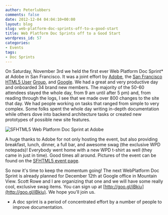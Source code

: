 ```yaml
---
author: Peterlubbers
comments: false
date: 2012-12-04 04:04:10+00:00
layout: blog
slug: web-platform-doc-sprints-off-to-a-good-start
title: Web Platform Doc Sprints off to a Good Start
wordpress_id: 57
categories:
- Events
tags:
- Doc Sprints
---
```


On Saturday, November 3rd we held the first ever Web Platform Doc Sprint* at Adobe in San Francisco. It was a joint effort by [Adobe](http://html.adobe.com/), the [San Francisco HTML5 User](http://www.sfhtml5.org/) [Group](http://www.sfhtml5.org/), and [Google](https://developers.google.com/). We had a great and very productive day and onboarded 34 brand new members. The majority of the 50-60 attendees stayed the whole day, from 9 am until after 5 pm) and, from reading through the logs, I see that we made over 800 changes to the site that day. We had people working on tasks that ranged from simple to very complex. Some folks spent the whole day writing in-depth documentation while others dove into backend architecture tasks or created new prototypes of possible new site features. 

![SFHTML5 Web Platform Doc Sprint at Adobe](//static.webplatform.org/blog/2012/12/wpd-docsprint-sight-big-monitors.jpg)

A huge thanks to Adobe for not only hosting the event, but also providing breakfast, lunch, dinner, a full bar, and awesome swag (the exclusive WPD notepads)! Everybody went home with a new WPD t-shirt as well (they came in just in time). Good times all around. Pictures of the event can be found on the [SFHTML5 event page](http://www.sfhtml5.org/events/87609752/).

So now it's time to keep the momentum going! The next WebPlatform Doc Sprint is already planned for December 12th at Google office in Mountain View. Scott Rowe and I are organizing that one and we will have some really cool, exclusive swag items. You can sign up at [http://goo.gl/iBkiu](http://goo.gl/iBkiu). We hope you'll join us.

* A doc sprint is a period of concentrated effort by a number of people to improve documentation.
